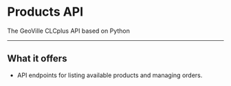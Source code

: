# Products API

The GeoVille CLCplus API based on Python

---

## What it offers

* API endpoints for listing available products and managing orders.
